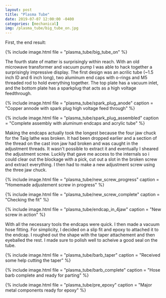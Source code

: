 ```yaml
---
layout: post
title: "Plasma Tube"
date: 2019-07-07 12:00:00 -0400
categories: [mechanical]
img: /plasma_tube/big_tube_on.jpg
---
```


First, the end result:

{% include image.html
file = "plasma_tube/big_tube_on"
%}

The fourth state of matter is surprisingly within reach. With an old microwave transformer and vacuum pump I was able to hack together a surprisingly impressive display. The first design was an acrilic tube (~1.5 inch ID and 6 inch long), two aluminum end caps with o-rings and M5 threaded rod to hold everything together. The top plate has a vacuum inlet, and the bottom plate has a sparkplug that acts as a high voltage feedthrough.

{% include image.html
file = "plasma_tube/spark_plug_anode"
caption = "Copper annode with spark plug high voltage feed through"
%}

{% include image.html
    file = "plasma_tube/spark_plug_assembled"
    caption = "Complete assembly with aluminum endcaps and acrylic tube"
%}

Making the endcaps actually took the longest because the four jaw chuck for the Taig lathe was broken. It had been dropped earlier and a section of the thread on the cast iron jaw had broken and was caught in the adjustment threads. It wasn't possible to extract it and eventually I sheared the adjustment screw. Luckily that gave me access to the internals so i could clear out the blockage with a pick, cut out a slot in the broken screw and extract everything. I then had to make a new adjustment screw using the three jaw chuck.

{% include image.html
    file = "plasma_tube/new_screw_progress"
    caption = "Homemade adjustement screw in progress"
%}

{% include image.html
    file = "plasma_tube/new_screw_complete"
    caption = "Checking the fit"
%}

{% include image.html
    file = "plasma_tube/endcap_in_4jaw"
    caption = "New screw in action"
%}

With all the necessary tools the endcaps were quick. I then made a vacuum hose fitting. For simplicity, I decided on a slip fit and epoxy to attached it to the endcap. I roughed out the shape with the taper attachement and then eyeballed the rest. I made sure to polish well to acheive a good seal on the tube.

{% include image.html
    file = "plasma_tube/barb_taper"
    caption = "Received some help cutting the taper"
%}

{% include image.html
    file = "plasma_tube/barb_complete"
    caption = "Hose barb complete and ready for parting"
%}

{% include image.html
    file = "plasma_tube/pre_epoxy"
    caption = "Major metal components ready for epoxy"
%}
